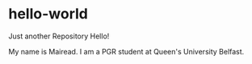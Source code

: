 # hello-world
Just another Repository 
Hello!

My name is Mairead. I am a PGR student at Queen's University Belfast.
